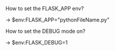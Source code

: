 How to set the FLASK_APP env?

-> $env:FLASK_APP="pythonFileName.py"

How to set the DEBUG mode on?

-> $env:FLASK_DEBUG=1
